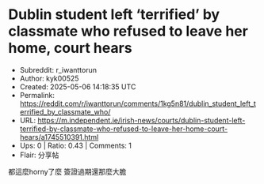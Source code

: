 # Dublin student left ‘terrified’ by classmate who refused to leave her home, court hears

- Subreddit: r_iwanttorun
- Author: kyk00525
- Created: 2025-05-06 14:18:35 UTC
- Permalink: https://reddit.com/r/iwanttorun/comments/1kg5n81/dublin_student_left_terrified_by_classmate_who/
- URL: https://m.independent.ie/irish-news/courts/dublin-student-left-terrified-by-classmate-who-refused-to-leave-her-home-court-hears/a1745510391.html
- Ups: 0 | Ratio: 0.43 | Comments: 1
- Flair: 分享帖


都這麼horny了麼 簽證過期還那麼大膽

